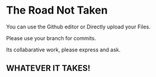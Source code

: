 # The Road Not Taken

You can use the Github editor or Directly upload your Files.

Please use your branch for commits.

Its collabarative work, please express and ask. 

## WHATEVER IT TAKES!
